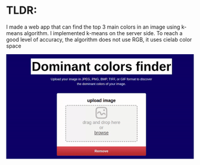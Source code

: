 <h1>TLDR:</h1>
<P>I made a web app that can find the top 3 main colors in an image using k-means algorithm. I implemented k-means on the server side. To reach a good level of accuracy, the algorithm does not use RGB, it uses cielab color space
</P>
<img src="example.gif" alt="animated" /><br>
